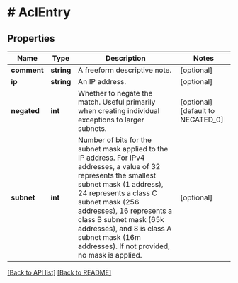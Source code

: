 # # AclEntry

## Properties

Name | Type | Description | Notes
------------ | ------------- | ------------- | -------------
**comment** | **string** | A freeform descriptive note. | [optional]
**ip** | **string** | An IP address. | [optional]
**negated** | **int** | Whether to negate the match. Useful primarily when creating individual exceptions to larger subnets. | [optional] [default to NEGATED_0]
**subnet** | **int** | Number of bits for the subnet mask applied to the IP address.  For IPv4 addresses, a value of 32 represents the smallest subnet mask (1 address), 24 represents a class C subnet mask (256 addresses), 16 represents a class B subnet mask (65k addresses),  and 8 is class A subnet mask (16m addresses). If not provided, no mask is applied. | [optional]

[[Back to API list]](../../README.md#endpoints) [[Back to README]](../../README.md)
